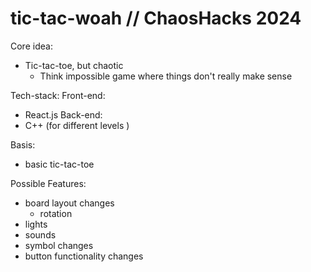 # tic-tac-woah // ChaosHacks 2024

Core idea:
* Tic-tac-toe, but chaotic
    * Think impossible game where things don't really make sense

Tech-stack:
Front-end:
* React.js 
Back-end:
* C++ (for different levels )

Basis:
* basic tic-tac-toe

Possible Features:
* board layout changes
    * rotation 
* lights 
* sounds 
* symbol changes 
* button functionality changes 
